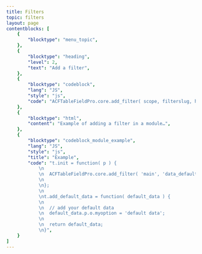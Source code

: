 ```yaml
---
title: Filters
topic: filters
layout: page
contentblocks: [
	{
		"blocktype": "menu_topic",
	},
	{
		"blocktype": "heading",
		"level": 2,
		"text": "Add a filter",
	},
	{
		"blocktype": "codeblock",
		"lang": "JS",
		"style": "js",
		"code": "ACFTableFieldPro.core.add_filter( scope, filterslug, handler );",
	},
	{
		"blocktype": "html",
		"content": "Example of adding a filter in a module…",
	},
	{
		"blocktype": "codeblock_module_example",
		"lang": "JS",
		"style": "js",
		"title": "Example",
		"code": "t.init = function( p ) {
			\n
			\n	ACFTableFieldPro.core.add_filter( 'main', 'data_defaults', t.add_default_data );
			\n
			\n};
			\n
			\nt.add_default_data = function( default_data ) {
			\n
			\n	// add your default data
			\n	default_data.p.o.myoption = 'default data';
			\n
			\n	return default_data;
			\n}",
	}
]
---
```

